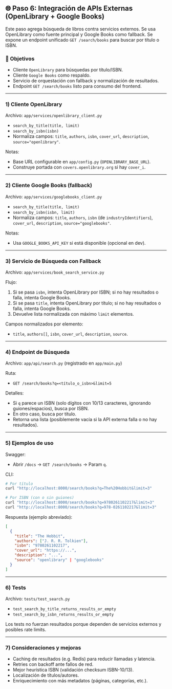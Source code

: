 ## 🌐 Paso 6: Integración de APIs Externas (OpenLibrary + Google Books)

Este paso agrega búsqueda de libros contra servicios externos. Se usa OpenLibrary como fuente principal y Google Books como fallback. Se expone un endpoint unificado `GET /search/books` para buscar por título o ISBN.

### 🎯 Objetivos
- Cliente `OpenLibrary` para búsquedas por título/ISBN.
- Cliente `Google Books` como respaldo.
- Servicio de orquestación con fallback y normalización de resultados.
- Endpoint `GET /search/books` listo para consumo del frontend.

---

### 1) Cliente OpenLibrary
Archivo: `app/services/openlibrary_client.py`

- `search_by_title(title, limit)`
- `search_by_isbn(isbn)`
- Normaliza campos: `title`, `authors`, `isbn`, `cover_url`, `description`, `source="openlibrary"`.

Notas:
- Base URL configurable en `app/config.py` (`OPENLIBRARY_BASE_URL`).
- Construye portada con `covers.openlibrary.org` si hay `cover_i`.

---

### 2) Cliente Google Books (fallback)
Archivo: `app/services/googlebooks_client.py`

- `search_by_title(title, limit)`
- `search_by_isbn(isbn, limit)`
- Normaliza campos: `title`, `authors`, `isbn` (de `industryIdentifiers`), `cover_url`, `description`, `source="googlebooks"`.

Notas:
- Usa `GOOGLE_BOOKS_API_KEY` si está disponible (opcional en dev).

---

### 3) Servicio de Búsqueda con Fallback
Archivo: `app/services/book_search_service.py`

Flujo:
1. Si se pasa `isbn`, intenta OpenLibrary por ISBN; si no hay resultados o falla, intenta Google Books.
2. Si se pasa `title`, intenta OpenLibrary por título; si no hay resultados o falla, intenta Google Books.
3. Devuelve lista normalizada con máximo `limit` elementos.

Campos normalizados por elemento:
- `title`, `authors[]`, `isbn`, `cover_url`, `description`, `source`.

---

### 4) Endpoint de Búsqueda
Archivo: `app/api/search.py` (registrado en `app/main.py`)

Ruta:
- `GET /search/books?q=<título_o_isbn>&limit=5`

Detalles:
- Si `q` parece un ISBN (solo dígitos con 10/13 caracteres, ignorando guiones/espacios), busca por ISBN.
- En otro caso, busca por título.
- Retorna una lista (posiblemente vacía si la API externa falla o no hay resultados).

---

### 5) Ejemplos de uso

Swagger:
- Abrir `/docs` → `GET /search/books` → Param `q`.

CLI:
```bash
# Por título
curl "http://localhost:8000/search/books?q=The%20Hobbit&limit=3"

# Por ISBN (con o sin guiones)
curl "http://localhost:8000/search/books?q=9780261102217&limit=3"
curl "http://localhost:8000/search/books?q=978-0261102217&limit=3"
```

Respuesta (ejemplo abreviado):
```json
[
  {
    "title": "The Hobbit",
    "authors": ["J. R. R. Tolkien"],
    "isbn": "9780261102217",
    "cover_url": "https://...",
    "description": "...",
    "source": "openlibrary" | "googlebooks"
  }
]
```

---

### 6) Tests
Archivo: `tests/test_search.py`

- `test_search_by_title_returns_results_or_empty`
- `test_search_by_isbn_returns_results_or_empty`

Los tests no fuerzan resultados porque dependen de servicios externos y posibles rate limits.

---

### 7) Consideraciones y mejoras
- Caching de resultados (e.g. Redis) para reducir llamadas y latencia.
- Retries con backoff ante fallos de red.
- Mejor heurística ISBN (validación checksum ISBN-10/13).
- Localización de títulos/autores.
- Enriquecimiento con más metadatos (páginas, categorías, etc.).


